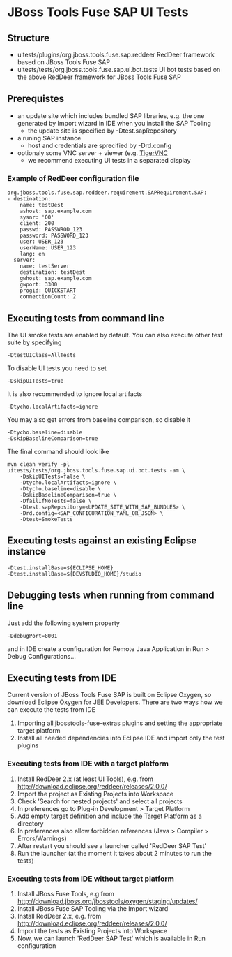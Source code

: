 # JBoss Tools Fuse SAP UI Tests

## Structure

 - uitests/plugins/org.jboss.tools.fuse.sap.reddeer
   RedDeer framework based on JBoss Tools Fuse SAP
 - uitests/tests/org.jboss.tools.fuse.sap.ui.bot.tests
   UI bot tests based on the above RedDeer framework for JBoss Tools Fuse SAP

## Prerequistes

 - an update site which includes bundled SAP libraries, e.g. the one generated by Import wizard in IDE when you install the SAP Tooling
   - the update site is specified by -Dtest.sapRepository
 - a runing SAP instance
   - host and credentials are sprecified by -Drd.config
 - optionaly some VNC server + viewer (e.g. [TigerVNC](http://tigervnc.org/)
   - we recommend executing UI tests in a separated display

### Example of RedDeer configuration file

```
org.jboss.tools.fuse.sap.reddeer.requirement.SAPRequirement.SAP:
- destination:
    name: testDest
    ashost: sap.example.com
    sysnr: '00'
    client: 200
    passwd: PASSWROD_123
    password: PASSWORD_123
    user: USER_123
    userName: USER_123
    lang: en
  server:
    name: testServer
    destination: testDest
    gwhost: sap.example.com
    gwport: 3300
    progid: QUICKSTART
    connectionCount: 2
```

## Executing tests from command line

The UI smoke tests are enabled by default. You can also execute other test suite by specifying

    -DtestUIClass=AllTests

To disable UI tests you need to set

    -DskipUITests=true

It is also recommended to ignore local artifacts

    -Dtycho.localArtifacts=ignore

You may also get errors from baseline comparison, so disable it

    -Dtycho.baseline=disable
    -DskipBaselineComparison=true

The final command should look like

    mvn clean verify -pl uitests/tests/org.jboss.tools.fuse.sap.ui.bot.tests -am \
    	-DskipUITests=false \
    	-Dtycho.localArtifacts=ignore \
    	-Dtycho.baseline=disable \
    	-DskipBaselineComparison=true \
    	-DfailIfNoTests=false \
    	-Dtest.sapRepository=<UPDATE_SITE_WITH_SAP_BUNDLES> \
    	-Drd.config=<SAP_CONFIGURATION_YAML_OR_JSON> \
    	-Dtest=SmokeTests

## Executing tests against an existing Eclipse instance

    -Dtest.installBase=${ECLIPSE_HOME}
    -Dtest.installBase=${DEVSTUDIO_HOME}/studio

## Debugging tests when running from command line

Just add the following system property

    -DdebugPort=8001

and in IDE create a configuration for Remote Java Application in Run > Debug Configurations...

## Executing tests from IDE

Current version of JBoss Tools Fuse SAP is built on Eclipse Oxygen, so download Eclipse Oxygen for JEE Developers. There are two ways how we can execute the tests from IDE
1. Importing all jbosstools-fuse-extras plugins and setting the appropriate target platform
2. Install all needed dependencies into Eclipse IDE and import only the test plugins

### Executing tests from IDE with a target platform

1. Install RedDeer 2.x (at least UI Tools), e.g. from http://download.eclipse.org/reddeer/releases/2.0.0/
2. Import the project as Existing Projects into Workspace
3. Check 'Search for nested projects' and select all projects
4. In preferences go to Plug-in Development > Target Platform
5. Add empty target definition and include the Target Platform as a directory
6. In preferences also allow forbidden references (Java > Compiler > Errors/Warnings)
8. After restart you should see a launcher called 'RedDeer SAP Test'
9. Run the launcher (at the moment it takes about 2 minutes to run the tests)

### Executing tests from IDE without target platform

1. Install JBoss Fuse Tools, e.g from http://download.jboss.org/jbosstools/oxygen/staging/updates/
1. Install JBoss Fuse SAP Tooling via the Import wizard
2. Install RedDeer 2.x, e.g. from http://download.eclipse.org/reddeer/releases/2.0.0/
3. Import the tests as Existing Projects into Workspace
4. Now, we can launch 'RedDeer SAP Test' which is available in Run configuration
